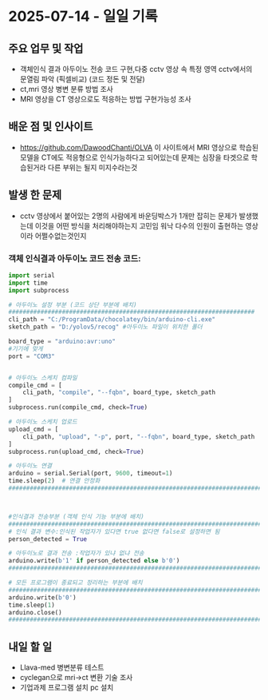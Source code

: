 # 2025-07-14 - 일일 기록


##  주요 업무 및 작업
- 객체인식 결과 아두이노 전송 코드 구현,다중 cctv 영상 속 특정 영역 cctv에서의 문열림 파악 (픽셀비교) (코드 정돈 및 전달)
- ct,mri 영상 병변 분류 방법 조사
- MRI 영상을 CT 영상으로도 적응하는 방법 구현가능성 조사
##  배운 점 및 인사이트
- https://github.com/DawoodChanti/OLVA 이 사이트에서 MRI 영상으로 학습된 모델을 CT에도 적응형으로 인식가능하다고 되어있는데 문제는 심장을 타겟으로 학습된거라 다른 부위는 될지 미지수라는것

##  발생 한 문제
- cctv 영상에서 붙어있는 2명의 사람에게 바운딩박스가 1개만 잡히는 문제가 발생했는데 이것을 어떤 방식을 처리해야하는지 고민임 워낙 다수의 인원이 출현하는 영상이라 어쩔수없는것인지

### 객체 인식결과 아두이노 코드 전송 코드:
```python
import serial
import time
import subprocess

# 아두이노 설정 부분 (코드 상단 부분에 배치)
#####################################################################
cli_path = "C:/ProgramData/chocolatey/bin/arduino-cli.exe"
sketch_path = "D:/yolov5/recog" #아두이노 파일이 위치한 폴더

board_type = "arduino:avr:uno"
#기기에 맞게
port = "COM3"


# 아두이노 스케치 컴파일
compile_cmd = [
    cli_path, "compile", "--fqbn", board_type, sketch_path
]
subprocess.run(compile_cmd, check=True)

# 아두이노 스케치 업로드
upload_cmd = [
    cli_path, "upload", "-p", port, "--fqbn", board_type, sketch_path
]
subprocess.run(upload_cmd, check=True)

# 아두이노 연결
arduino = serial.Serial(port, 9600, timeout=1)
time.sleep(2)  # 연결 안정화
#########################################################################



#인식결과 전송부분 (객체 인식 기능 부분에 배치)
#########################################################################
# 인식 결과 변수:인식된 작업자가 있다면 true 없다면 false로 설정하면 됨
person_detected = True  

# 아두이노로 결과 전송 :작업자가 있냐 없냐 전송
arduino.write(b'1' if person_detected else b'0')
########################################################################

# 모든 프로그램이 종료되고 정리하는 부분에 배치
#########################################################################
arduino.write(b'0')
time.sleep(1)
arduino.close()
#########################################################################


```


##  내일 할 일
- Llava-med 병변분류 테스트
- cyclegan으로 mri->ct 변환 기술 조사
- 기업과제 프로그램 설치 pc 설치
